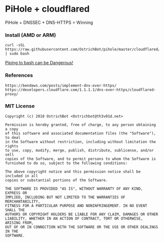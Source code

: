 # PiHole + cloudflared
PiHole + DNSSEC + DNS-HTTPS = Winning

### Install (AMD or ARM)
```
curl -sSL https://raw.githubusercontent.com/OstrichBot/pihole/master/cloudflared/install.sh | sudo bash
```
[Piping to bash can be Dangerous!](https://pi-hole.net/2016/07/25/curling-and-piping-to-bash/)

### References
```
https://bendews.com/posts/implement-dns-over-https/
https://developers.cloudflare.com/1.1.1.1/dns-over-https/cloudflared-proxy/
```

### MIT License 
```
Copyright (c) 2018 OstrichBot <Ostrichbot@th3v01d.net>

Permission is hereby granted, free of charge, to any person obtaining a copy
of this software and associated documentation files (the "Software"), to deal
in the Software without restriction, including without limitation the rights
to use, copy, modify, merge, publish, distribute, sublicense, and/or sell
copies of the Software, and to permit persons to whom the Software is
furnished to do so, subject to the following conditions:

The above copyright notice and this permission notice shall be included in all
copies or substantial portions of the Software.

THE SOFTWARE IS PROVIDED "AS IS", WITHOUT WARRANTY OF ANY KIND, EXPRESS OR
IMPLIED, INCLUDING BUT NOT LIMITED TO THE WARRANTIES OF MERCHANTABILITY,
FITNESS FOR A PARTICULAR PURPOSE AND NONINFRINGEMENT. IN NO EVENT SHALL THE
AUTHORS OR COPYRIGHT HOLDERS BE LIABLE FOR ANY CLAIM, DAMAGES OR OTHER
LIABILITY, WHETHER IN AN ACTION OF CONTRACT, TORT OR OTHERWISE, ARISING FROM,
OUT OF OR IN CONNECTION WITH THE SOFTWARE OR THE USE OR OTHER DEALINGS IN THE
SOFTWARE.
```

